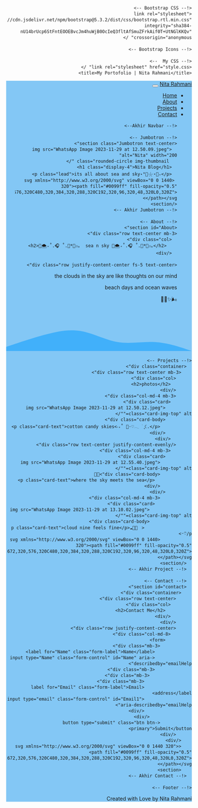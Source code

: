 <html lang="ar" dir="rtl">
  <head>
    <!-- Required meta tags -->
    <meta charset="utf-8" />
    <meta name="viewport" content="width=device-width, initial-scale=1" />

    <!-- Bootstrap CSS -->
    <link rel="stylesheet" href="https://cdn.jsdelivr.net/npm/bootstrap@5.3.2/dist/css/bootstrap.rtl.min.css" integrity="sha384-nU14brUcp6StFntEOOEBvcJm4huWjB0OcIeQ3fltAfSmuZFrkAif0T+UtNGlKKQv" crossorigin="anonymous" />

    <!-- Bootstrap Icons -->

    <!-- My CSS  -->
    <link rel="stylesheet" href="style.css" />
    <title>My Portofolio | Nita Rahmani</title>
  </head>
  <body id="home">
    <!-- Navbar -->
    <nav class="navbar navbar-expand-lg navbar-lightbg-primary shadow-sm" 
    style="background-color:rgb(131, 199, 245);">
        <a class="navbar-brand" href="#">Nita Rahmani</a>
        <button class="navbar-toggler" type="button" data-bs-toggle="collapse" data-bs-target="#navbarNav" aria-controls="navbarNav" aria-expanded="false" aria-label="Toggle navigation">
          <span class="navbar-toggler-icon"></span>
        </button>
        <div class="collapse navbar-collapse" id="navbarNav">
          <ul class="navbar-nav ms-auto">
            <li class="nav-item">
              <a class="nav-link active" aria-current="page" href="#home">Home</a>
            </li>
            <li class="nav-item">
              <a class="nav-link" href="#About">About</a>
            </li>
            <li class="nav-item">
              <a class="nav-link" href="#Project">Projects</a> 
            </li>
            <li class="nav-item">
                <a class="nav-link" href="#Contact">Contact</a>

    <!-- Akhir Navbar-->

    <!-- Jumbotron -->
    <section class="Jumbotron text-center">
      <img src="WhatsApp Image 2023-11-29 at 12.50.09.jpeg" alt="Nita" width="200"
       class="rounded-circle img-thumbnail "/>
      <h1 class="display-4">Nita Blog</h1>
      <p class="lead">its all about sea and sky˖°🌊𓇼⋆🦪₊</p>
     <svg xmlns="http://www.w3.org/2000/svg" viewBox="0 0 1440 320"><path fill="#0099ff" fill-opacity="0.5" d="M0,288L48,272C96,256,192,224,288,197.3C384,171,480,149,576,165.3C672,181,768,235,864,250.7C960,267,1056,245,1152,250.7C1248,256,1344,288,1392,304L1440,320L1440,320L1392,320C1344,320,1248,320,1152,320C1056,320,960,320,864,320C768,320,672,320,576,320C480,320,384,320,288,320C192,320,96,320,48,320L0,320Z"></path></svg>
    </section>
    <!-- Akhir Jumbotron -->

    <!-- About -->
    <section id="About">
    <div class="row text-center mb-3">
      <div class="col">
        <h2>🦋🌨️₊˚.🎧 ˚.🩵*🎐✩｡  sea n sky 🦋🌨️₊˚.🎧 ˚.🩵*🎐✩｡</h2>
      </div>
    
    <div class="row justify-content-center fs-5 text-center">
<div class="col-4">
  <p>the clouds in the sky are like thoughts on our mind</p>
  <div class="col">
<p>beach days and ocean waves</p>🌬✨🦋💦
  </div>
</div>
    </div>
   <svg xmlns="http://www.w3.org/2000/svg" viewBox="0 0 1440 320"><path fill="#0099ff" fill-opacity="0.5" d="M0,288L48,272C96,256,192,224,288,197.3C384,171,480,149,576,165.3C672,181,768,235,864,250.7C960,267,1056,245,1152,250.7C1248,256,1344,288,1392,304L1440,320L1440,320L1392,320C1344,320,1248,320,1152,320C1056,320,960,320,864,320C768,320,672,320,576,320C480,320,384,320,288,320C192,320,96,320,48,320L0,320Z"></path></svg>
    <!-- Akhir About -->

    <!-- Projects -->
      <div class="container">
        <div class="row text-center mb-3">
          <div class="col">
            <h2>photos</h2>
          </div>
          <div class="col-md-4 mb-3">
            <div class="card">
              <img src="WhatsApp Image 2023-11-29 at 12.50.12.jpeg" class="card-img-top" alt=""/>
              <div class="card-body">
                <p class="card-text">cotton candy skies<‧₊˚ 💙⋅♡𓂃 ࣪ ִֶָ☾.</p>
              </div>
            </div>
          </div class="row text-center justify-content-evenly">
            <div class="col-md-4 mb-3">
              <div class="card">
                <img src="WhatsApp Image 2023-11-29 at 12.55.40.jpeg" class="card-img-top" alt=""/>
                <div class="card-body">🌊🐬
                  <p class="card-text">where the sky meets the sea</p>
                </div>
              </div>
                <div class="col-md-4 mb-3">
                  <div class="card">
                    <img src="WhatsApp Image 2023-11-29 at 13.10.02.jpeg" class="card-img-top" alt=""/>
                    <div class="card-body">
                      <p class="card-text">cloud nine feels fine</p>☁💙🤍ㅤ ᵕ̈♡︎/p>
                <svg xmlns="http://www.w3.org/2000/svg" viewBox="0 0 1440 320"><path fill="#0099ff" fill-opacity="0.5" d="M0,288L48,272C96,256,192,224,288,197.3C384,171,480,149,576,165.3C672,181,768,235,864,250.7C960,267,1056,245,1152,250.7C1248,256,1344,288,1392,304L1440,320L1440,320L1392,320C1344,320,1248,320,1152,320C1056,320,960,320,864,320C768,320,672,320,576,320C480,320,384,320,288,320C192,320,96,320,48,320L0,320Z"></path></svg>
      </section>
      <!-- Akhir Project -->

      <!-- Contact -->
      <section id="contact">
        <div class="container">
          <div class="row text-center">
            <div class="col">
              <h2>Contact Me</h2>
            </div>
          </div>
          <div class="row justify-content-center">
            <div class="col-md-8">
              <form>
                <div class="mb-3">
                  <label for="Name" class="form-label">Name</label>
                  <input type="Name" class="form-control" id="Name" aria-describedby="emailHelp">
                  <div class="mb-3">
                    <div clas="mb-3">
                      <div class="mb-3">
                      <label for="Email" class="form-label">Email address</label>
                      <input type="email" class="form-control" id="Email1" aria-describedby="emailHelp">
                      </div>
                    </div>
                <button type="submit" class="btn btn-primary">Submit</button>
          </div>
        </div>
        <svg xmlns="http://www.w3.org/2000/svg" viewBox="0 0 1440 320"><path fill="#0099ff" fill-opacity="0.5" d="M0,288L48,272C96,256,192,224,288,197.3C384,171,480,149,576,165.3C672,181,768,235,864,250.7C960,267,1056,245,1152,250.7C1248,256,1344,288,1392,304L1440,320L1440,320L1392,320C1344,320,1248,320,1152,320C1056,320,960,320,864,320C768,320,672,320,576,320C480,320,384,320,288,320C192,320,96,320,48,320L0,320Z"></path></svg>
        <section>
      <!-- Akhir Contact -->
      
    <!-- Footer -->
  <section>
      <footer class="bg-primary text-white text-center">
        <p>Created with <i class="bi bi-cake2"></i>Love by Nita Rahmani</p>
      </footer>
    <!-- Akhir Footer -->
    <script src="https://cdn.jsdelivr.net/npm/bootstrap@5.3.2/dist/js/bootstrap.bundle.min.js" integrity="sha384-C6RzsynM9kWDrMNeT87bh95OGNyZPhcTNXj1NW7RuBCsyN/o0jlpcV8Qyq46cDfL" crossorigin="anonymous"></script>
  </body>
</html>

